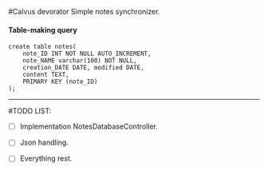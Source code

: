 #Calvus devorator
Simple notes synchronizer.
#### Table-making query
```mysql
create table notes(
    note_ID INT NOT NULL AUTO_INCREMENT,
    note_NAME varchar(100) NOT NULL,
    creation_DATE DATE, modified DATE,
    content TEXT,
    PRIMARY KEY (note_ID)
);
```
---
#TODO LIST:

- [ ] Implementation NotesDatabaseController.
- [ ] Json handling.
- [ ] Everything rest.


